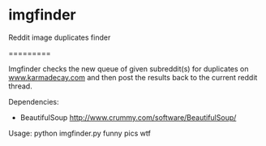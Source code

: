 imgfinder
=========

Reddit image duplicates finder

=========

Imgfinder checks the new queue of given subreddit(s) for duplicates on www.karmadecay.com and then post the results back to the current reddit thread.



Dependencies:
- BeautifulSoup
  http://www.crummy.com/software/BeautifulSoup/

Usage:
  python imgfinder.py funny pics wtf